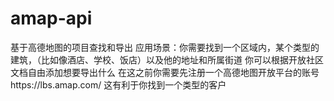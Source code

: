 # amap-api
基于高德地图的项目查找和导出
应用场景：你需要找到一个区域内，某个类型的建筑，（比如像酒店、学校、饭店）以及他的地址和所属街道
你可以根据开放社区文档自由添加想要导出什么
在这之前你需要先注册一个高德地图开放平台的账号https://lbs.amap.com/
这有利于你找到一个类型的客户

